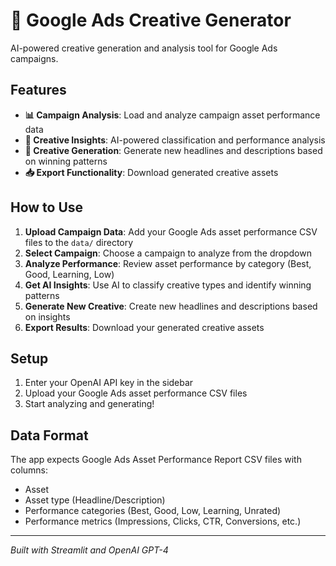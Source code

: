 # 🎯 Google Ads Creative Generator

AI-powered creative generation and analysis tool for Google Ads campaigns.

## Features

- **📊 Campaign Analysis**: Load and analyze campaign asset performance data
- **🧠 Creative Insights**: AI-powered classification and performance analysis
- **🎨 Creative Generation**: Generate new headlines and descriptions based on winning patterns
- **📥 Export Functionality**: Download generated creative assets

## How to Use

1. **Upload Campaign Data**: Add your Google Ads asset performance CSV files to the `data/` directory
2. **Select Campaign**: Choose a campaign to analyze from the dropdown
3. **Analyze Performance**: Review asset performance by category (Best, Good, Learning, Low)
4. **Get AI Insights**: Use AI to classify creative types and identify winning patterns
5. **Generate New Creative**: Create new headlines and descriptions based on insights
6. **Export Results**: Download your generated creative assets

## Setup

1. Enter your OpenAI API key in the sidebar
2. Upload your Google Ads asset performance CSV files
3. Start analyzing and generating!

## Data Format

The app expects Google Ads Asset Performance Report CSV files with columns:
- Asset
- Asset type (Headline/Description)
- Performance categories (Best, Good, Low, Learning, Unrated)
- Performance metrics (Impressions, Clicks, CTR, Conversions, etc.)

---

*Built with Streamlit and OpenAI GPT-4* 